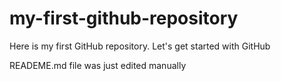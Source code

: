 # my-first-github-repository
Here is my first GitHub repository.  Let's get started with GitHub

READEME.md file was just edited manually
